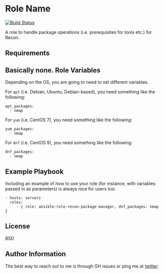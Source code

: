 Role Name
=========

[![Build Status](https://travis-ci.org/frite/ansible-role-recon-package-manager.svg?branch=master)](https://travis-ci.org/frite/ansible-role-recon-package-manager)

A role to handle package operations (i.e. prerequisites for tools etc.) for Recon.

Requirements
------------

Basically none.
Role Variables
--------------
Depending on the OS, you are going to need to set different variables.

For `apt` (i.e. Debian, Ubuntu, Debian-based), you need something like the following:
```
apt_packages:
  - nmap
```

For `yum` (i.e. CentOS 7), you need something like the following:
```
yum_packages:
  - nmap
```

For `dnf` (i.e. CentOS 8), you need something like the following:
```
dnf_packages:
  - nmap
```
Example Playbook
----------------

Including an example of how to use your role (for instance, with variables
passed in as parameters) is always nice for users too:

    - hosts: servers
      roles:
         - { role: ansible-role-recon-package-manager, dnf_packages: nmap }

License
-------

BSD

Author Information
------------------

The best way to reach out to me is through GH issues or ping me at [twitter](https://twitter.com/fr1t3).
